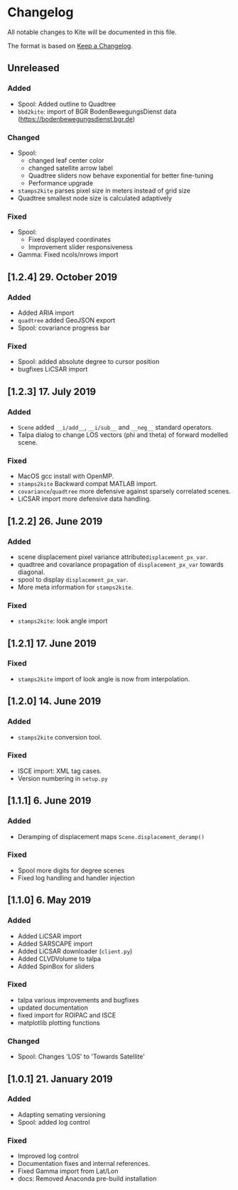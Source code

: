 # Changelog

All notable changes to Kite will be documented in this file.

The format is based on [Keep a Changelog](https://keepachangelog.com/en/1.0.0/).

## Unreleased

### Added
- Spool: Added outline to Quadtree
- `bbd2kite`: import of BGR BodenBewegungsDienst data (https://bodenbewegungsdienst.bgr.de)

### Changed
- Spool:
  - changed leaf center color
  - changed satellite arrow label
  - Quadtree sliders now behave exponential for better fine-tuning
  - Performance upgrade
- `stamps2kite` parses pixel size in meters instead of grid size
- Quadtree smallest node size is calculated adaptively

### Fixed
- Spool:
  - Fixed displayed coordinates
  - Improvement slider responsiveness
- Gamma: Fixed ncols/nrows import

## [1.2.4] 29. October 2019

### Added
- Added ARIA import
- `quadtree` added GeoJSON export
- Spool: covariance progress bar

### Fixed
- Spool: added absolute degree to cursor position
- bugfixes LiCSAR import

## [1.2.3] 17. July 2019

### Added
- `Scene` added `__i/add__`, `__i/sub__` and `__neg__` standard operators.
- Talpa dialog to change LOS vectors (phi and theta) of forward modelled scene.

### Fixed
- MacOS gcc install with OpenMP.
- `stamps2kite` Backward compat MATLAB import.
- `covariance`/`quadtree` more defensive against sparsely correlated scenes.
- LiCSAR import more defensive data handling.

## [1.2.2] 26. June 2019

### Added
- scene displacement pixel variance attribute`displacement_px_var`.
- quadtree and covariance propagation of `displacement_px_var` towards diagonal.
- spool to display `displacement_px_var`.
- More meta information for `stamps2kite`.

### Fixed
- `stamps2kite`: look angle import

## [1.2.1] 17. June 2019

### Fixed
- `stamps2kite` import of look angle is now from interpolation.

## [1.2.0] 14. June 2019

### Added
- `stamps2kite` conversion tool.

### Fixed
- ISCE import: XML tag cases.
- Version numbering in `setup.py`

## [1.1.1] 6. June 2019

### Added
- Deramping of displacement maps `Scene.displacement_deramp()`

### Fixed
- Spool more digits for degree scenes
- Fixed log handling and handler injection

## [1.1.0] 6. May 2019

### Added
- Added LiCSAR import
- Added SARSCAPE import
- Added LiCSAR downloader (`client.py`)
- Added CLVDVolume to talpa
- Added SpinBox for sliders

### Fixed
- talpa various improvements and bugfixes
- updated documentation
- fixed import for ROIPAC and ISCE
- matplotlib plotting functions

### Changed
- Spool: Changes 'LOS' to 'Towards Satellite'

## [1.0.1] 21. January 2019

### Added
- Adapting semating versioning
- Spool: added log control

### Fixed
- Improved log control
- Documentation fixes and internal references.
- Fixed Gamma import from Lat/Lon
- docs: Removed Anaconda pre-build installation
